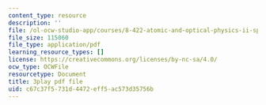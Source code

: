 ```yaml
---
content_type: resource
description: ''
file: /ol-ocw-studio-app/courses/8-422-atomic-and-optical-physics-ii-spring-2013/c67c37f5731d4472eff5ac573d35756b_vyDnTx4gTis.pdf
file_size: 115060
file_type: application/pdf
learning_resource_types: []
license: https://creativecommons.org/licenses/by-nc-sa/4.0/
ocw_type: OCWFile
resourcetype: Document
title: 3play pdf file
uid: c67c37f5-731d-4472-eff5-ac573d35756b
---
```

